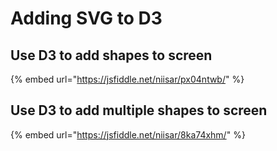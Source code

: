 # Adding SVG to D3

## Use D3 to add shapes to screen

{% embed url="https://jsfiddle.net/niisar/px04ntwb/" %}

## Use D3 to add multiple shapes to screen

{% embed url="https://jsfiddle.net/niisar/8ka74xhm/" %}




